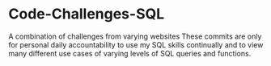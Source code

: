 # Code-Challenges-SQL
A combination of challenges from varying websites
These commits are only for personal daily accountability to use my SQL skills continually and to view many different use cases of varying levels of SQL queries and functions. 
